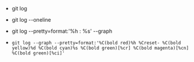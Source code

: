 - git log

- git log --oneline

- git log --pretty=format:'%h : %s' --graph

- ```
  git log --graph --pretty=format:'%C(bold red)%h %Creset- %C(bold yellow)%d %C(bold cyan)%s %C(bold green)[%cr] %C(bold magenta)[%cn] %C(bold green)[%ci]'
  ```


